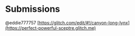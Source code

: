 # Submissions

@eddie777757 [https://glitch.com/edit/#!/canyon-long-lynx](https://perfect-powerful-sceptre.glitch.me)


